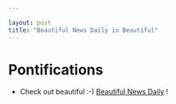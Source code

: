 ```yaml
---

layout: post
title: "Beautiful News Daily is Beautiful"
---
```


# Pontifications

* Check out beautiful :-) [Beautiful News Daily](https://informationisbeautiful.net/beautifulnews/) !
